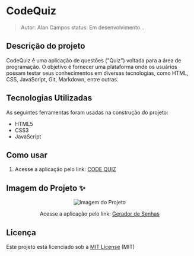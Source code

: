 # CodeQuiz

> Autor: Alan Campos
> status: Em desenvolvimento...

## Descrição do projeto

CodeQuiz é uma aplicação de questões ("Quiz") voltada para a área de programação. 
O objetivo é fornecer uma plataforma onde os usuários possam testar seus conhecimentos em diversas tecnologias, como HTML, CSS, JavaScript, Git, Markdown, entre outras.

## Tecnologias Utilizadas

As seguintes ferramentas foram usadas na construção do projeto:

- HTML5
- CSS3
- JavaScript

## Como usar

1. Acesse a aplicação pelo link: [CODE QUIZ](https://alancamposdev.github.io/code-quiz/)

## Imagem do Projeto ✨

<div align="center">

  ![Imagem do Projeto]()

 Acesse a aplicação pelo link: [Gerador de Senhas](https://alancamposdev.github.io/code-quiz/)
</div>

## Licença

Este projeto está licenciado sob a  [MIT License](https://opensource.org/licenses/MIT) (MIT)
